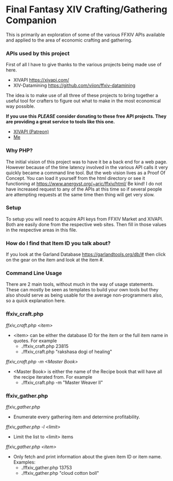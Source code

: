 # Final Fantasy XIV Crafting/Gathering Companion

This is primarily an exploration of some of the various FFXIV APIs available and applied to the area of economic crafting and gathering. 

### APIs used by this project
First of all I have to give thanks to the various projects being made use of here.

* XIVAPI <https://xivapi.com/>
* XIV-Datamining <https://github.com/viion/ffxiv-datamining>

The idea is to make use of all three of these projects to bring together a useful tool for crafters to figure out what to make in the most economical way possible.

**If you use this** ***PLEASE*** **consider donating to these free API projects. They are providing a great service to tools like this one.**
* [XIVAPI (Patreon)](https://www.patreon.com/bePatron?u=13230932)
* [Me](https://www.patreon.com/join/aricstewart)

### Why PHP?
The initial vision of this project was to have it be a back end for a web page. However because of the time latency involved in the various API calls it very quickly became a command line tool. But the web vision lives as a Proof Of Concept. You can load it yourself from the html directory or see it functioning at <https://www.anergyst.org/~aric/ffxiv/html/> Be kind! I do not have increased request to any of the APIs at this time so if several people are attempting requests at the same time then thing will get very slow.

### Setup
To setup you will need to acquire API keys from FFXIV Market and XIVAPI. Both are easily done from the respective web sites. Then fill in those values in the respective areas in this file.

### How do I find that Item ID you talk about?

If you look at the Garland Database <https://garlandtools.org/db/#> then click on the gear on the item and look at the item #.

### Command Line Usage

There are 2 main tools, without much in the way of usage statements. These can mostly be seen as templates to build your own tools but they also should serve as being usable for the average non-programmers also, so a quick explanation here.

### ffxiv_craft.php

*ffxiv_craft.php \<item\>*

- \<item\> can be either the database ID for the item or the full item name in quotes.  For example 
	- ./ffxiv_craft.php 23815
	- ./ffxiv_craft.php "rakshasa dogi of healing"

*ffxiv_craft.php -m \<Master Book\>*

- \<Master Book\> is either the name of the Recipe book that will have all the recipe iterated from.  For example
	- ./ffxiv_craft.php -m "Master Weaver II"

	
### ffxiv_gather.php

*ffxiv_gather.php*

- Enumerate every gathering item and determine profitability.

*ffxiv_gather.php -l \<limit\>*

- Limit the list to \<limit\> items 

*ffxiv_gather.php \<item\>*

- Only fetch and print information about the given item ID or item name. Examples:
	- ./ffxiv_gather.php 13753
	- ./ffxiv_gather.php "cloud cotton boll"
